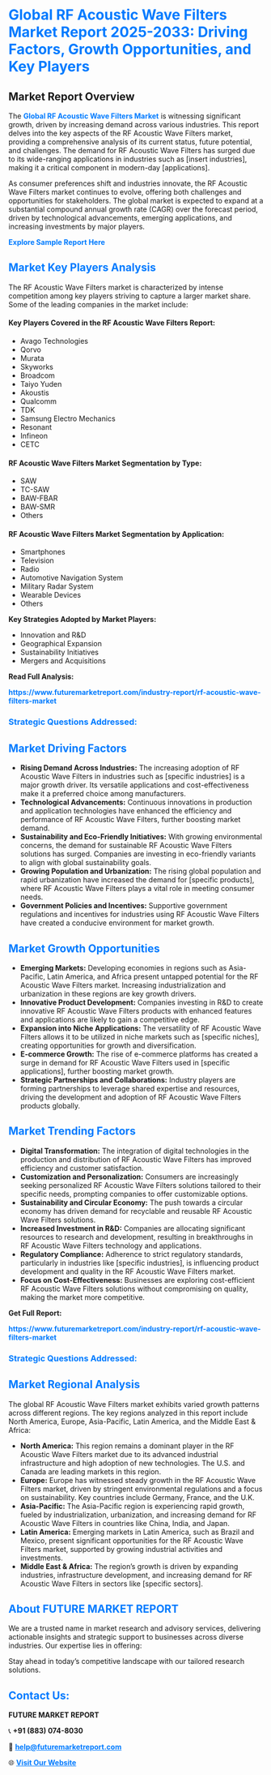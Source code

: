 <h1 style="color: #007BFF;">Global RF Acoustic Wave Filters Market Report 2025-2033: Driving Factors, Growth Opportunities, and Key Players</h1>

<section id="overview">
<h2>Market Report Overview</h2>
<p>The <a href="https://www.futuremarketreport.com/industry-report/rf-acoustic-wave-filters-market" style="color: #007BFF; text-decoration: none;"><strong>Global RF Acoustic Wave Filters Market</strong></a> is witnessing significant growth, driven by increasing demand across various industries. This report delves into the key aspects of the RF Acoustic Wave Filters market, providing a comprehensive analysis of its current status, future potential, and challenges. The demand for RF Acoustic Wave Filters has surged due to its wide-ranging applications in industries such as [insert industries], making it a critical component in modern-day [applications].</p>
<p>As consumer preferences shift and industries innovate, the RF Acoustic Wave Filters market continues to evolve, offering both challenges and opportunities for stakeholders. The global market is expected to expand at a substantial compound annual growth rate (CAGR) over the forecast period, driven by technological advancements, emerging applications, and increasing investments by major players.</p>
</section>

<section id="overview">
<p><a href="https://www.futuremarketreport.com/request-sample/reportId=115803" style="color: #007BFF; text-decoration: none;"><strong>Explore Sample Report Here</strong></a></p>
</section>

<section id="key-players">
<h2 style="color: #007BFF;">Market Key Players Analysis</h2>
<p>The RF Acoustic Wave Filters market is characterized by intense competition among key players striving to capture a larger market share. Some of the leading companies in the market include:</p>
<h4>Key Players Covered in the RF Acoustic Wave Filters Report:</h4>
<ul><li>Avago Technologies</li><li>Qorvo</li><li>Murata</li><li>Skyworks</li><li>Broadcom</li><li>Taiyo Yuden</li><li>Akoustis</li><li>Qualcomm</li><li>TDK</li><li>Samsung Electro Mechanics</li><li>Resonant</li><li>Infineon</li><li>CETC</li></ul>
<h4>RF Acoustic Wave Filters Market Segmentation by Type:</h4>
<ul><li>SAW</li><li>TC-SAW</li><li>BAW-FBAR</li><li>BAW-SMR</li><li>Others</li></ul>

<h4>RF Acoustic Wave Filters Market Segmentation by Application:</h4>
<ul><li>Smartphones</li><li>Television</li><li>Radio</li><li>Automotive Navigation System</li><li>Military Radar System</li><li>Wearable Devices</li><li>Others</li></ul>
<p><strong>Key Strategies Adopted by Market Players:</strong></p>
<ul>
<li>Innovation and R&D</li>
<li>Geographical Expansion</li>
<li>Sustainability Initiatives</li>
<li>Mergers and Acquisitions</li>
</ul>
</section>

<section>
<p><strong>Read Full Analysis: </strong></p><a href="https://www.futuremarketreport.com/industry-report/rf-acoustic-wave-filters-market" style="color: #007BFF; text-decoration: none;"><strong>https://www.futuremarketreport.com/industry-report/rf-acoustic-wave-filters-market</strong></a>
<h3 style="color: #007BFF;">Strategic Questions Addressed:</h3>
</section>

<section id="driving-factors">
<h2 style="color: #007BFF;">Market Driving Factors</h2>
<ul>
<li><strong>Rising Demand Across Industries:</strong> The increasing adoption of RF Acoustic Wave Filters in industries such as [specific industries] is a major growth driver. Its versatile applications and cost-effectiveness make it a preferred choice among manufacturers.</li>
<li><strong>Technological Advancements:</strong> Continuous innovations in production and application technologies have enhanced the efficiency and performance of RF Acoustic Wave Filters, further boosting market demand.</li>
<li><strong>Sustainability and Eco-Friendly Initiatives:</strong> With growing environmental concerns, the demand for sustainable RF Acoustic Wave Filters solutions has surged. Companies are investing in eco-friendly variants to align with global sustainability goals.</li>
<li><strong>Growing Population and Urbanization:</strong> The rising global population and rapid urbanization have increased the demand for [specific products], where RF Acoustic Wave Filters plays a vital role in meeting consumer needs.</li>
<li><strong>Government Policies and Incentives:</strong> Supportive government regulations and incentives for industries using RF Acoustic Wave Filters have created a conducive environment for market growth.</li>
</ul>
</section>

<section id="growth-opportunities">
<h2 style="color: #007BFF;">Market Growth Opportunities</h2>
<ul>
<li><strong>Emerging Markets:</strong> Developing economies in regions such as Asia-Pacific, Latin America, and Africa present untapped potential for the RF Acoustic Wave Filters market. Increasing industrialization and urbanization in these regions are key growth drivers.</li>
<li><strong>Innovative Product Development:</strong> Companies investing in R&D to create innovative RF Acoustic Wave Filters products with enhanced features and applications are likely to gain a competitive edge.</li>
<li><strong>Expansion into Niche Applications:</strong> The versatility of RF Acoustic Wave Filters allows it to be utilized in niche markets such as [specific niches], creating opportunities for growth and diversification.</li>
<li><strong>E-commerce Growth:</strong> The rise of e-commerce platforms has created a surge in demand for RF Acoustic Wave Filters used in [specific applications], further boosting market growth.</li>
<li><strong>Strategic Partnerships and Collaborations:</strong> Industry players are forming partnerships to leverage shared expertise and resources, driving the development and adoption of RF Acoustic Wave Filters products globally.</li>
</ul>
</section>

<section id="trending-factors">
<h2 style="color: #007BFF;">Market Trending Factors</h2>
<ul>
<li><strong>Digital Transformation:</strong> The integration of digital technologies in the production and distribution of RF Acoustic Wave Filters has improved efficiency and customer satisfaction.</li>
<li><strong>Customization and Personalization:</strong> Consumers are increasingly seeking personalized RF Acoustic Wave Filters solutions tailored to their specific needs, prompting companies to offer customizable options.</li>
<li><strong>Sustainability and Circular Economy:</strong> The push towards a circular economy has driven demand for recyclable and reusable RF Acoustic Wave Filters solutions.</li>
<li><strong>Increased Investment in R&D:</strong> Companies are allocating significant resources to research and development, resulting in breakthroughs in RF Acoustic Wave Filters technology and applications.</li>
<li><strong>Regulatory Compliance:</strong> Adherence to strict regulatory standards, particularly in industries like [specific industries], is influencing product development and quality in the RF Acoustic Wave Filters market.</li>
<li><strong>Focus on Cost-Effectiveness:</strong> Businesses are exploring cost-efficient RF Acoustic Wave Filters solutions without compromising on quality, making the market more competitive.</li>
</ul>
</section>

<section>
<p><strong>Get Full Report: </strong></p><a href="https://www.futuremarketreport.com/industry-report/rf-acoustic-wave-filters-market" style="color: #007BFF; text-decoration: none;"><strong>https://www.futuremarketreport.com/industry-report/rf-acoustic-wave-filters-market</strong></a>
<h3 style="color: #007BFF;">Strategic Questions Addressed:</h3>
</section>


<section id="regional-analysis">
<h2 style="color: #007BFF;">Market Regional Analysis</h2>
<p>The global RF Acoustic Wave Filters market exhibits varied growth patterns across different regions. The key regions analyzed in this report include North America, Europe, Asia-Pacific, Latin America, and the Middle East & Africa:</p>
<ul>
<li><strong>North America:</strong> This region remains a dominant player in the RF Acoustic Wave Filters market due to its advanced industrial infrastructure and high adoption of new technologies. The U.S. and Canada are leading markets in this region.</li>
<li><strong>Europe:</strong> Europe has witnessed steady growth in the RF Acoustic Wave Filters market, driven by stringent environmental regulations and a focus on sustainability. Key countries include Germany, France, and the U.K.</li>
<li><strong>Asia-Pacific:</strong> The Asia-Pacific region is experiencing rapid growth, fueled by industrialization, urbanization, and increasing demand for RF Acoustic Wave Filters in countries like China, India, and Japan.</li>
<li><strong>Latin America:</strong> Emerging markets in Latin America, such as Brazil and Mexico, present significant opportunities for the RF Acoustic Wave Filters market, supported by growing industrial activities and investments.</li>
<li><strong>Middle East & Africa:</strong> The region’s growth is driven by expanding industries, infrastructure development, and increasing demand for RF Acoustic Wave Filters in sectors like [specific sectors].</li>
</ul>
</section>

<footer>
<h2 style="color: #007BFF;">About FUTURE MARKET REPORT</h2>
<p>We are a trusted name in market research and advisory services, delivering actionable insights and strategic support to businesses across diverse industries. Our expertise lies in offering:</p>

<p>Stay ahead in today’s competitive landscape with our tailored research solutions.</p>

<h2 style="color: #007BFF;">Contact Us:</h2>
<p><strong>FUTURE MARKET REPORT</strong></p>
<p>📞 <strong>+91 (883) 074-8030</strong></p>
<p>📧 <strong><a href="mailto:help@futuremarketreport.com" style="color: #007BFF;">help@futuremarketreport.com</a></strong></p>
<p>🌐 <strong><a href="https://www.futuremarketreport.com/" style="color: #007BFF;">Visit Our Website</a></strong></p>
</footer>